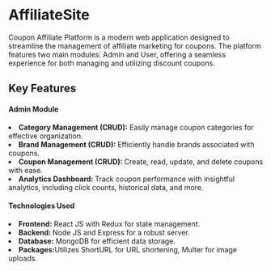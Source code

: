 # AffiliateSite
Coupon Affiliate Platform is a modern web application designed to streamline the management of affiliate marketing for coupons. The platform features two main modules: Admin and User, offering a seamless experience for both managing and utilizing discount coupons.
<h2>Key Features</h2>
<h4>Admin Module</h4>
<li><b>Category Management (CRUD):</b> Easily manage coupon categories for effective organization.</li>
<li><b>Brand Management (CRUD): </b>Efficiently handle brands associated with coupons.</li>
<li><b>Coupon Management (CRUD): </b>Create, read, update, and delete coupons with ease.</li>
<li><b>Analytics Dashboard: </b>Track coupon performance with insightful analytics, including click counts, historical data, and more.</li> 
<h4>Technologies Used</h4>
<li><b>Frontend:</b> React JS with Redux for state management.</li>
<li><b>Backend: </b>Node JS and Express for a robust server.</li>
<li><b>Database:</b> MongoDB for efficient data storage.</li>
<li><b>Packages:</b>Utilizes ShortURL for URL shortening, Multer for image uploads.</li>




 
